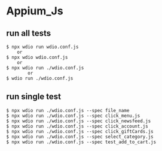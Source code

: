 # Appium_Js

## run all tests
    
    $ npx wdio run wdio.conf.js
        or
    $ npx wdio wdio.conf.js
        or
    $ npx wdio run ./wdio.conf.js
            or
    $ wdio run ./wdio.conf.js

## run single test

    $ npx wdio run ./wdio.conf.js --spec file_name
    $ npx wdio run ./wdio.conf.js --spec click_menu.js
    $ npx wdio run ./wdio.conf.js --spec click_newsfeed.js
    $ npx wdio run ./wdio.conf.js --spec click_account.js
    $ npx wdio run ./wdio.conf.js --spec click_giftCards.js
    $ npx wdio run ./wdio.conf.js --spec select_category.js
    $ npx wdio run ./wdio.conf.js --spec test_add_to_cart.js
